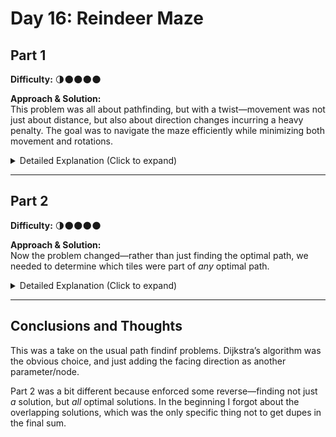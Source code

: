 # Day 16: Reindeer Maze

## Part 1  
**Difficulty:** 🌗🌑🌑🌑🌑  

**Approach & Solution:**  
This problem was all about pathfinding, but with a twist—movement was not just about distance, but also about direction changes incurring a heavy penalty. The goal was to navigate the maze efficiently while minimizing both movement and rotations.

<details>  
<summary>Detailed Explanation (Click to expand)</summary>  

1. **State Representation**: Instead of just tracking positions, I kept track of the facing direction. This was crucial because turning 90 degrees added 1000 points to the cost.  

2. **Priority Queue (Dijkstra’s Algorithm)**: Since we were looking for the shortest weighted path, a priority queue (min-heap) was the best choice. The queue stored tuples of `(cost, position, direction)`, ensuring the lowest-cost path was explored first.  

3. **Movement Rules**:  
   - Moving forward added 1 to the score.  
   - Turning left or right added 1000.  
   - Moving into a wall (`#`) was not allowed.  

4. **Tracking Costs**:  
   - A `map<char, long>` was maintained for each grid cell to store the best-known cost for each direction. (Basic Dijkstra logic)

5. **Termination**: The algorithm stopped once all potential paths were explored, and the minimum cost for reaching `E` in any direction was recorded.  

The final answer was the minimum cost required to reach the exit using the best combination of movements and turns.

</details>  

---

## Part 2  
**Difficulty:** 🌗🌑🌑🌑🌑  

**Approach & Solution:**  
Now the problem changed—rather than just finding the optimal path, we needed to determine which tiles were part of *any* optimal path.

<details>  
<summary>Detailed Explanation (Click to expand)</summary>  

1. **Backtracking from the Exit**:  
   - Once the optimal distance to the exit was determined, I worked backwards to find which tiles contributed to *at least one* shortest path.  

2. **Reversing Movements**:  
   - Similar to Part 1, but instead of moving forward, I moved *backward* from `E`, following only the moves that preserved the optimal path cost.  

3. **Set to Track Relevant Tiles**:  
   - A `set<pair<long, long>>` stored all visited tiles that were part of at least one optimal path.  
   - If a tile had multiple optimal paths passing through it, it was counted only once.  

4. **Final Count**:  
   - After the backtracking traversal, the size of the set gave the number of tiles that were part of an optimal path.  

</details>  

---

## Conclusions and Thoughts  
This was a  take on the usual path findinf problems. Dijkstra’s algorithm was the obvious choice, and just adding the facing direction as another parameter/node.

Part 2 was a bit different because enforced some reverse—finding not just *a* solution, but *all* optimal solutions. In the beginning I forgot about the overlapping solutions, which was the only specific thing not to get dupes in the final sum.